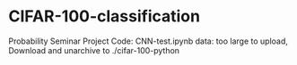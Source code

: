 # CIFAR-100-classification
 Probability Seminar Project
Code: CNN-test.ipynb
data: too large to upload,
Download and unarchive to ./cifar-100-python
